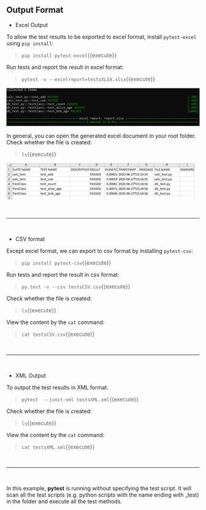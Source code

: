 ## Output Format

- Excel Output

To allow the test results to be exported to excel format, install `pytest-excel` using `pip install`:
> `pip install pytest-excel`{{execute}}

Run tests and report the result in excel format:
> `pytest -v --excelreport=testsXLSX.xlsx`{{execute}}

![Picture 5](./assets/pic5.png)

In general, you can open the generated excel document in your root folder. Check whether the file is created:
> `ls`{{execute}}

![Picture 6](./assets/pic6.png)

<br/>

------------------------------------------

<br/>

- CSV format

Except excel format, we can export to csv format by installing `pytest-csv`:
> `pip install pytest-csv`{{execute}}

Run tests and report the result in csv format:
> `py.test -v --csv testsCSV.csv`{{execute}}

Check whether the file is created:
> `ls`{{execute}}

View the content by the `cat` command:
> `cat testsCSV.csv`{{execute}}

<br/>

------------------------------------------

<br/>

- XML Output

To output the test results in XML format:
> `pytest  --junit-xml testsXML.xml`{{execute}}

Check whether the file is created:
> `ls`{{execute}}

View the content by the `cat` command:
> `cat testsXML.xml`{{execute}}

<br/>

------------------------------------------

<br/>

In this example, **pytest** is running without specifying the test script. It will scan all the test scripts (e.g. python scripts with the name ending with \_test)  in the folder and execute all the test methods.

<br/>
